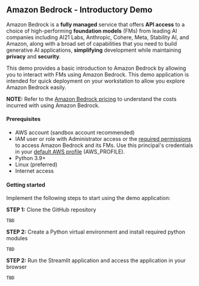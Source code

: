 ## Amazon Bedrock - Introductory Demo

Amazon Bedrock is a **fully managed** service that offers **API access** to a choice of high-performing **foundation models** (FMs) from leading AI companies
including AI21 Labs, Anthropic, Cohere, Meta, Stability AI, and Amazon, along with a broad set of capabilities that you need to build generative AI applications, **simplifying** development while maintaining **privacy** and **security**. 

This demo provides a basic introduction to Amazon Bedrock by allowing you to interact with FMs using Amazon Bedrock. This demo application is intended for quick deployment on your workstation to allow you explore Amazon Bedrock easily.


**NOTE:** Refer to the [Amazon Bedrock pricing](https://aws.amazon.com/bedrock/pricing/) to understand the costs incurred with using Amazon Bedrock.

#### Prerequisites
- AWS account (sandbox account recommended)
- IAM user or role with Administrator access or the [required permissions](https://docs.aws.amazon.com/bedrock/latest/userguide/security_iam_id-based-policy-examples.html) to access Amazon Bedrock and its FMs. Use this principal's credentials in your [default AWS profile](https://docs.aws.amazon.com/cli/latest/userguide/cli-configure-envvars.html) (AWS_PROFILE).
- Python 3.9+
- Linux (preferred)
- Internet access

#### Getting started
Implement the following steps to start using the demo application:

**STEP 1:** Clone the GitHub repository

```
TBD
```

**STEP 2:** Create a Python virtual environment and install required python modules

```
TBD
```

**STEP 2:** Run the Streamlit application and access the application in your browser

```
TBD
```

